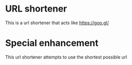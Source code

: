 # URL shortener

This is a url shortener that acts like https://goo.gl/

# Special enhancement

This url shortener attempts to use the shortest possible url
